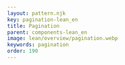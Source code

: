 ```yaml
---
layout: pattern.njk
key: pagination-lean_en
title: Pagination
parent: components-lean_en
image: lean/overview/pagination.webp
keywords: pagination
order: 190
---
```

